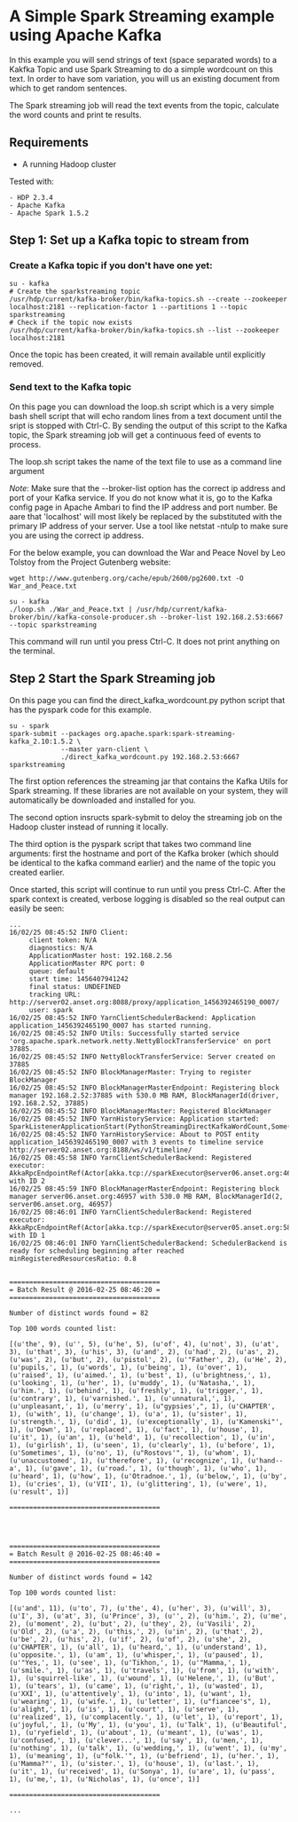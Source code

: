 # A Simple Spark Streaming example using Apache Kafka

In this example you will send strings of text (space separated words) to a Kakfka Topic and use Spark Streaming to do a simple wordcount on this text. In order to have som variation, you will us an existing document from which to get random sentences.

The Spark streaming job will read the text events from the topic, calculate the word counts and print te results.

## Requirements

* A running Hadoop cluster

Tested with:
```
- HDP 2.3.4 
- Apache Kafka
- Apache Spark 1.5.2
```

## Step 1: Set up a Kafka topic to stream from 

### Create a Kafka topic if you don't have one yet:

    su - kafka
    # Create the sparkstreaming topic
    /usr/hdp/current/kafka-broker/bin/kafka-topics.sh --create --zookeeper localhost:2181 --replication-factor 1 --partitions 1 --topic sparkstreaming
    # Check if the topic now exists
    /usr/hdp/current/kafka-broker/bin/kafka-topics.sh --list --zookeeper localhost:2181

Once the topic has been created, it will remain available until explicitly removed.

### Send text to the Kafka topic

On this page you can download the loop.sh script which is a very simple bash shell script that will echo random lines from a text document until the sript is stopped with Ctrl-C. By sending the output of this script to the Kafka topic, the Spark streaming job will get a continuous feed of events to process.

The loop.sh script takes the name of the text file to use as a command line argument

*Note*: Make sure that the --broker-list option has the correct ip address and port of your Kafka service. If you do not know what it is, go to the Kafka config page in Apache Ambari to find the IP address and port number. Be aare that 'localhost' will most likely be replaced by the substituted with the primary IP address of your server. Use a tool like netstat -ntulp to make sure you are using the correct ip address.

For the below example, you can download the War and Peace Novel by Leo Tolstoy from the Project Gutenberg website: 

    wget http://www.gutenberg.org/cache/epub/2600/pg2600.txt -O War_and_Peace.txt

    su - kafka
    ./loop.sh ./War_and_Peace.txt | /usr/hdp/current/kafka-broker/bin//kafka-console-producer.sh --broker-list 192.168.2.53:6667 --topic sparkstreaming


This command will run until you press Ctrl-C. It does not print anything on the terminal.


## Step 2 Start the Spark Streaming job

On this page you can find the direct_kafka_wordcount.py python script that has the pyspark code for this example.

    su - spark
    spark-submit --packages org.apache.spark:spark-streaming-kafka_2.10:1.5.2 \
                 --master yarn-client \
                 ./direct_kafka_wordcount.py 192.168.2.53:6667 sparkstreaming

The first option references the streaming jar that contains the Kafka Utils for Spark streaming. If these libraries are not available on your system, they will automatically be downloaded and installed for you.

The second option insructs spark-sybmit to deloy the streaming job on the Hadoop cluster instead of running it locally.

The third option is the pyspark script that takes two command line arguments: first the hostname and port of the Kafka broker (which should be identical to the kafka command earlier) and the name of the topic you created earlier.

Once started, this script will continue to run until you press Ctrl-C. After the spark context is created, verbose logging is disabled so the real output can easily be seen:

```
...
16/02/25 08:45:52 INFO Client: 
	 client token: N/A
	 diagnostics: N/A
	 ApplicationMaster host: 192.168.2.56
	 ApplicationMaster RPC port: 0
	 queue: default
	 start time: 1456407941242
	 final status: UNDEFINED
	 tracking URL: http://server02.anset.org:8088/proxy/application_1456392465190_0007/
	 user: spark
16/02/25 08:45:52 INFO YarnClientSchedulerBackend: Application application_1456392465190_0007 has started running.
16/02/25 08:45:52 INFO Utils: Successfully started service 'org.apache.spark.network.netty.NettyBlockTransferService' on port 37885.
16/02/25 08:45:52 INFO NettyBlockTransferService: Server created on 37885
16/02/25 08:45:52 INFO BlockManagerMaster: Trying to register BlockManager
16/02/25 08:45:52 INFO BlockManagerMasterEndpoint: Registering block manager 192.168.2.52:37885 with 530.0 MB RAM, BlockManagerId(driver, 192.168.2.52, 37885)
16/02/25 08:45:52 INFO BlockManagerMaster: Registered BlockManager
16/02/25 08:45:52 INFO YarnHistoryService: Application started: SparkListenerApplicationStart(PythonStreamingDirectKafkaWordCount,Some(application_1456392465190_0007),1456407929435,spark,None,None)
16/02/25 08:45:52 INFO YarnHistoryService: About to POST entity application_1456392465190_0007 with 3 events to timeline service http://server02.anset.org:8188/ws/v1/timeline/
16/02/25 08:45:58 INFO YarnClientSchedulerBackend: Registered executor: AkkaRpcEndpointRef(Actor[akka.tcp://sparkExecutor@server06.anset.org:46283/user/Executor#1389738519]) with ID 2
16/02/25 08:45:59 INFO BlockManagerMasterEndpoint: Registering block manager server06.anset.org:46957 with 530.0 MB RAM, BlockManagerId(2, server06.anset.org, 46957)
16/02/25 08:46:01 INFO YarnClientSchedulerBackend: Registered executor: AkkaRpcEndpointRef(Actor[akka.tcp://sparkExecutor@server05.anset.org:58707/user/Executor#-1987030888]) with ID 1
16/02/25 08:46:01 INFO YarnClientSchedulerBackend: SchedulerBackend is ready for scheduling beginning after reached minRegisteredResourcesRatio: 0.8


======================================
= Batch Result @ 2016-02-25 08:46:20 =
======================================

Number of distinct words found = 82

Top 100 words counted list:

[(u'the', 9), (u'', 5), (u'he', 5), (u'of', 4), (u'not', 3), (u'at', 3), (u'that', 3), (u'his', 3), (u'and', 2), (u'had', 2), (u'as', 2), (u'was', 2), (u'but', 2), (u'pistol', 2), (u'"Father', 2), (u'He', 2), (u'pupils,', 1), (u'words', 1), (u'being', 1), (u'over', 1), (u'raised', 1), (u'aimed.', 1), (u'best', 1), (u'brightness,', 1), (u'looking', 1), (u'her', 1), (u'muddy', 1), (u'Natasha,', 1), (u'him.', 1), (u'behind', 1), (u'freshly', 1), (u'trigger,', 1), (u'contrary', 1), (u'varnished.', 1), (u'unnatural,', 1), (u'unpleasant,', 1), (u'merry', 1), (u"gypsies',", 1), (u'CHAPTER', 1), (u'with', 1), (u'change', 1), (u'a', 1), (u'sister', 1), (u'strength.', 1), (u'did', 1), (u'exceptionally', 1), (u'Kamenski"', 1), (u'Down', 1), (u'replaced', 1), (u'fact', 1), (u'house', 1), (u'it', 1), (u'an', 1), (u'held', 1), (u'recollection', 1), (u'in', 1), (u'girlish', 1), (u'seen', 1), (u'clearly', 1), (u'before', 1), (u'Sometimes', 1), (u'no', 1), (u"Rostovs'", 1), (u'whom', 1), (u'unaccustomed', 1), (u'therefore', 1), (u'recognize', 1), (u'hand--a', 1), (u'gave', 1), (u'road.', 1), (u'though', 1), (u'who', 1), (u'heard', 1), (u'how', 1), (u'Otradnoe.', 1), (u'below,', 1), (u'by', 1), (u'cries', 1), (u'VII', 1), (u'glittering', 1), (u'were', 1), (u'result', 1)]

======================================




======================================
= Batch Result @ 2016-02-25 08:46:40 =
======================================

Number of distinct words found = 142

Top 100 words counted list:

[(u'and', 11), (u'to', 7), (u'the', 4), (u'her', 3), (u'will', 3), (u'I', 3), (u'at', 3), (u'Prince', 3), (u'', 2), (u'him.', 2), (u'me', 2), (u'moment', 2), (u'but', 2), (u'they', 2), (u'Vasili', 2), (u'Old', 2), (u'a', 2), (u'this,', 2), (u'in', 2), (u'that', 2), (u'be', 2), (u'his', 2), (u'if', 2), (u'of', 2), (u'she', 2), (u'CHAPTER', 1), (u'all', 1), (u'heard,', 1), (u'understand', 1), (u'opposite.', 1), (u'am', 1), (u'whisper,', 1), (u'paused', 1), (u'"Yes,', 1), (u'see', 1), (u'Tikhon,', 1), (u'"Mamma,', 1), (u'smile.', 1), (u'as', 1), (u'travels', 1), (u'from', 1), (u'with', 1), (u'squirrel-like', 1), (u'wound', 1), (u'Helene,', 1), (u'But', 1), (u'tears', 1), (u'came', 1), (u'right,', 1), (u'wasted', 1), (u'XXI', 1), (u'attentively', 1), (u'into', 1), (u'want', 1), (u'wearing', 1), (u'wife.', 1), (u'letter', 1), (u"fiancee's", 1), (u'alight,', 1), (u'is', 1), (u'court', 1), (u'serve', 1), (u'realized', 1), (u'complacently.', 1), (u'let', 1), (u'report', 1), (u'joyful,', 1), (u'My', 1), (u'you', 1), (u'Talk', 1), (u'Beautiful', 1), (u'ryefield', 1), (u'about', 1), (u'meant', 1), (u'was', 1), (u'confused,', 1), (u'clever...', 1), (u'say', 1), (u'men,', 1), (u'nothing', 1), (u'talk', 1), (u'wedding,', 1), (u'went', 1), (u'my', 1), (u'meaning', 1), (u"folk.'", 1), (u'befriend', 1), (u'her.', 1), (u'Mamma?"', 1), (u'sister.', 1), (u'house', 1), (u'last.', 1), (u'it', 1), (u'received', 1), (u'Sonya', 1), (u'are', 1), (u'pass', 1), (u'me,', 1), (u'Nicholas', 1), (u'once', 1)]

======================================

...

```



